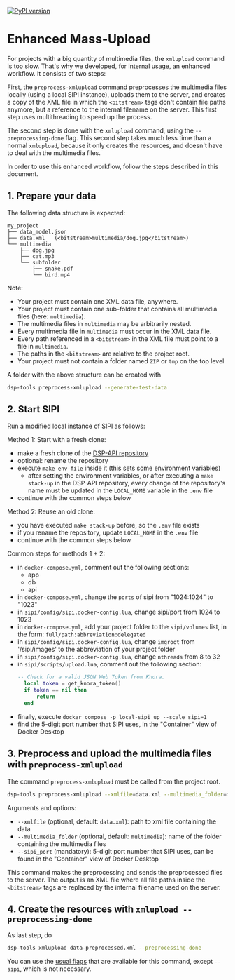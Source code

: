[![PyPI version](https://badge.fury.io/py/dsp-tools.svg)](https://badge.fury.io/py/dsp-tools)

# Enhanced Mass-Upload

For projects with a big quantity of multimedia files, 
the `xmlupload` command is too slow.
That's why we developed, for internal usage, an enhanced workflow. 
It consists of two steps:

First, the `preprocess-xmlupload` command 
preprocesses the multimedia files locally (using a local SIPI instance), 
uploads them to the server,
and creates a copy of the XML file in which the `<bitstream>` tags don't contain file paths anymore, 
but a reference to the internal filename on the server.
This first step uses multithreading to speed up the process.

The second step is done with the `xmlupload` command,
using the `--preprocessing-done` flag.
This second step takes much less time than a normal `xmlupload`,
because it only creates the resources, 
and doesn't have to deal with the multimedia files. 

In order to use this enhanced workflow, 
follow the steps described in this document.


## 1. Prepare your data

The following data structure is expected:

```
my_project
├── data_model.json
├── data.xml   (<bitstream>multimedia/dog.jpg</bitstream>)
└── multimedia
    ├── dog.jpg
    ├── cat.mp3
    └── subfolder
        ├── snake.pdf
        └── bird.mp4
```

Note:

- Your project must contain one XML data file, anywhere.
- Your project must contain one sub-folder that contains all multimedia files (here: `multimedia`).
- The multimedia files in `multimedia` may be arbitrarily nested.
- Every multimedia file in `multimedia` must occur in the XML data file.
- Every path referenced in a `<bitstream>` in the XML file must point to a file in `multimedia`.
- The paths in the `<bitstream>` are relative to the project root.
- Your project must not contain a folder named `ZIP` or `tmp` on the top level

A folder with the above structure can be created with

```bash
dsp-tools preprocess-xmlupload --generate-test-data
```



## 2. Start SIPI

Run a modified local instance of SIPI as follows: 

Method 1: Start with a fresh clone:

- make a fresh clone of the [DSP-API repository](https://github.com/dasch-swiss/dsp-api)
- optional: rename the repository
- execute `make env-file` inside it (this sets some environment variables)
   - after setting the environment variables, or after executing a `make stack-up` in the DSP-API repository, 
     every change of the repository's name must be updated in the `LOCAL_HOME` variable in the `.env` file
- continue with the common steps below

Method 2: Reuse an old clone:

- you have executed `make stack-up` before, so the `.env` file exists
- if you rename the repository, update `LOCAL_HOME` in the `.env` file
- continue with the common steps below

Common steps for methods 1 + 2:

- in `docker-compose.yml`, comment out the following sections:
   - app
   - db
   - api
- in `docker-compose.yml`, change the `ports` of sipi from "1024:1024" to "1023"
- in `sipi/config/sipi.docker-config.lua`, change sipi/port from 1024 to 1023
- in `docker-compose.yml`, add your project folder to the `sipi/volumes` list, in the form: `full/path:abbreviation:delegated`
- in `sipi/config/sipi.docker-config.lua`, change `imgroot` from '/sipi/images' to the abbreviation of your project folder 
- in `sipi/config/sipi.docker-config.lua`, change `nthreads` from 8 to 32
- in `sipi/scripts/upload.lua`, comment out the following section:
  ```lua
  -- Check for a valid JSON Web Token from Knora.
    local token = get_knora_token()
    if token == nil then
        return
    end
  ```
- finally, execute `docker compose -p local-sipi up --scale sipi=1`
- find the 5-digit port number that SIPI uses, in the "Container" view of Docker Desktop



## 3. Preprocess and upload the multimedia files with `preprocess-xmlupload`

The command `preprocess-xmlupload` must be called from the project root.

```bash
dsp-tools preprocess-xmlupload --xmlfile=data.xml --multimedia_folder=multimedia --sipi_port=12345
```

Arguments and options:

 - `--xmlfile` (optional, default: `data.xml`): path to xml file containing the data
 - `--multimedia_folder` (optional, default: `multimedia`): name of the folder containing the multimedia files
 - `--sipi_port` (mandatory): 5-digit port number that SIPI uses, can be found in the "Container" view of Docker Desktop

This command makes the preprocessing and sends the preprocessed files to the server.
The output is an XML file 
where all file paths inside the `<bitstream>` tags are replaced by the internal filename used on the server.



## 4. Create the resources with `xmlupload --preprocessing-done`

As last step, do

```bash
dsp-tools xmlupload data-preprocessed.xml --preprocessing-done
```

You can use the [usual flags](../cli-commands.md#xmlupload) that are available for this command, 
except `--sipi`, which is not necessary.
